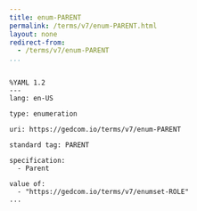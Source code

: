 ```yaml
---
title: enum-PARENT
permalink: /terms/v7/enum-PARENT.html
layout: none
redirect-from:
  - /terms/v7/enum-PARENT
...
```


```

%YAML 1.2
---
lang: en-US

type: enumeration

uri: https://gedcom.io/terms/v7/enum-PARENT

standard tag: PARENT

specification:
  - Parent

value of:
  - "https://gedcom.io/terms/v7/enumset-ROLE"
...

```
